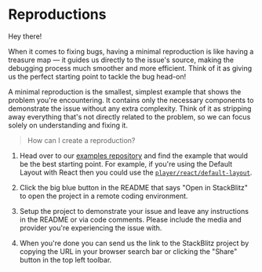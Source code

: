 # Reproductions

Hey there!

When it comes to fixing bugs, having a minimal reproduction is like having a treasure map — it
guides us directly to the issue's source, making the debugging process much smoother and
more efficient. Think of it as giving us the perfect starting point to tackle the bug head-on!

A minimal reproduction is the smallest, simplest example that shows the problem you're
encountering. It contains only the necessary components to demonstrate the issue without any
extra complexity. Think of it as stripping away everything that's not directly related to the
problem, so we can focus solely on understanding and fixing it.

> How can I create a reproduction?

1. Head over to our [examples repository][vds-examples] and find the example that would be the best
   starting point. For example, if you're using the Default Layout with React then you could use
   the [`player/react/default-layout`][react-layout-example].

2. Click the big blue button in the README that says "Open in StackBlitz" to open the project in
   a remote coding environment.

3. Setup the project to demonstrate your issue and leave any instructions in the README
   or via code comments. Please include the media and provider you're experiencing the
   issue with.

4. When you're done you can send us the link to the StackBlitz project by copying the URL in your
   browser search bar or clicking the "Share" button in the top left toolbar.

[vds-examples]: https://github.com/vidstack/examples
[react-layout-example]: https://github.com/vidstack/examples/tree/main/player/react/default-layout
